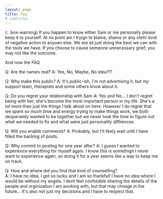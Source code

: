 ```yaml
---
layout: page
title: faq
# subtitle: 
---
```

{: .box-warning}
If you happen to know either Sam or me personally please keep it to yourself. At no point am I tryign to blame, shame or any otehr kind of negative action to anyoen else. We are all just doing the best we can with the tools we have. If you choose to cause someone unnecessary grief, you may not like the outcome.   

And now the FAQ   
   
Q: Are the names real?
A: Yes, No, Maybe, No idea?!?

Q: Why make this public?
A: It's public-ish, I'm not advertising it, but my support team, therapists and some others know about it.

Q: Do you regret your relationship with Sam
A: Yes and No... I don't regret being with her, she's become the most important person in my life. She's a lot more than just the things I talk about on here. However I do regret that we spent so much time and energy trying to make things work, we both desperately wanted to be together but we never took the time to figure out what we needed to fix and what were just personality diffrences.

Q: Will you enable comments?
A: Probably, but I'll likely wait until I have filled the backlog of posts.   

Q: Why commit to posting for one year after?
A: I guess I wanted to experience everything for myself again. I know this is somethign I never want to experience again, so doing it for a  year seems like a way to keep me on track.

Q: How and where did you find that kind of counselling?   
A: I have no idea, I got so lucky and I am so thankful! I have no idea where I would be without my angels. I dont feel confotable sharing the details of the people and orginization I am working with, but that may chnage in the future... It's also not just my decisions and I have to respect that.